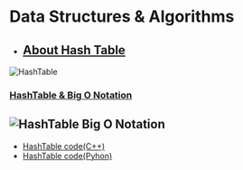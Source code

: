 # Data Structures & Algorithms

- ## [About Hash Table](https://www.digitalocean.com/community/tutorials/hash-table-in-c-plus-plus) 
![HashTable](https://www.databricks.com/wp-content/uploads/2018/12/hash-buckets.jpg)

### [HashTable & Big O Notation](https://lukabaramishvili.medium.com/data-structure-hash-table-big-o-notation-a2ee869be861)

![HashTable Big O Notation](https://miro.medium.com/max/720/1*W4_MJgwQTobJFs8nS4wyVQ.webp)
--
- [HashTable code(C++)](https://github.com/goodluck3301/DataStructuresAndAlgorithms/blob/main/hashtable.cpp)<br/>
- [HashTable code(Pyhon)](https://github.com/goodluck3301/DataStructuresAndAlgorithms/blob/main/hashTable.py)
